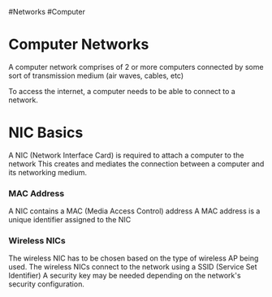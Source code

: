 #Networks #Computer 
# Computer Networks
A computer network comprises of 2 or more computers connected by some sort of transmission medium (air waves, cables, etc)

To access the internet, a computer needs to be able to connect to a network.

# NIC Basics
A NIC (Network Interface Card) is required to attach a computer to the network
This creates and mediates the connection between a computer and its networking medium. 

### MAC Address
A NIC contains a MAC (Media Access Control) address
A MAC address is a unique identifier assigned to the NIC

### Wireless NICs
The wireless NIC has to be chosen based on the type of wireless AP being used.
The wireless NICs connect to the network using a SSID (Service Set Identifier)
A security key may be needed depending on the network's security configuration.